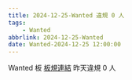 ```yaml
---
title: 2024-12-25-Wanted 違規 0 人
tags:
    - Wanted
abbrlink: 2024-12-25-Wanted
date: Wanted-2024-12-25 12:00:00
---
```

Wanted 板 [板規連結](https://www.ptt.cc/bbs/Wanted/M.1608829773.A.D3B.html)
昨天違規 0 人
